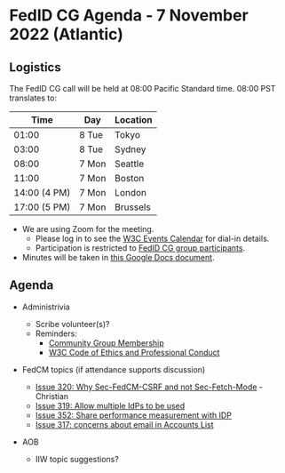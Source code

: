 # FedID CG Agenda - 7 November 2022 (Atlantic)

## Logistics

The FedID CG call will be held at 08:00 Pacific Standard time. 08:00 PST translates to:

| Time         | Day    | Location      |
| ------------ | ------ | ------------- |
| 01:00        |  8 Tue | Tokyo         |
| 03:00        |  8 Tue | Sydney        |
| 08:00        |  7 Mon | Seattle       |
| 11:00        |  7 Mon | Boston        |
| 14:00 (4 PM) |  7 Mon | London        |
| 17:00 (5 PM) |  7 Mon | Brussels      |


* We are using Zoom for the meeting.
    * Please log in to see the [W3C Events Calendar](https://www.w3.org/events/meetings/cceb9fe7-9d35-4041-a31f-d47b7757d64b/20221107T080000) for dial-in details. 
    * Participation is restricted to [FedID CG group participants](https://www.w3.org/community/fed-id/participants).
* Minutes will be taken in [this Google Docs document](https://docs.google.com/document/d/1O7Rn8Aj4rsYWohdEP61lnGdgkai0xTZFQgm7XEA0RBM/edit#).


## Agenda

* Administrivia
  * Scribe volunteer(s)?
  * Reminders: 
     * [Community Group Membership](https://www.w3.org/community/fed-id/)
     * [W3C Code of Ethics and Professional Conduct](https://www.w3.org/Consortium/cepc/)

* FedCM topics (if attendance supports discussion)
   * [Issue 320: Why Sec-FedCM-CSRF and not Sec-Fetch-Mode](https://github.com/fedidcg/FedCM/issues/320) - Christian
   * [Issue 319: Allow multiple IdPs to be used](https://github.com/fedidcg/FedCM/issues/319)
   * [Issue 352: Share performance measurement with IDP](https://github.com/fedidcg/FedCM/issues/352)
   * [Issue 317: concerns about email in Accounts List](https://github.com/fedidcg/FedCM/issues/317)


* AOB
  * IIW topic suggestions?

